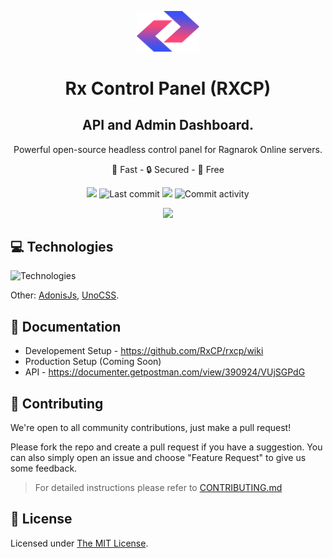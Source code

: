 <p align="center">
  <img src="./apps/admin/public/images/logo.png" width="100">
</p>
<h1 align="center">Rx Control Panel (RXCP)</h1>
<h2 align="center">API and Admin Dashboard.</h2>
<p align="center">Powerful open-source headless control panel for Ragnarok Online servers.</p>
<p align="center">🚀 Fast - 🔒 Secured - 💖 Free</p>

<p align="center">
  <img src="https://img.shields.io/github/workflow/status/RxCP/rxcp/CI?style=flat-square&logo=appveyor">
  <img src="https://img.shields.io/github/last-commit/RxCP/rxcp.svg?style=flat-square&logo=appveyor" alt="Last commit">
  <img src="https://img.shields.io/github/package-json/v/RXCP/rxcp?style=flat-square&logo=appveyor">
  <img src="https://img.shields.io/github/license/RxCP/rxcp?style=flat-square&logo=appveyor" alt="Commit activity">
</p>

<p align="center">
  <img src="https://i.ibb.co/ZM6bzCL/what-is-Rx-CP.png">
</p>

## 💻 Technologies

![Technologies](https://skillicons.dev/icons?i=redis,mysql,nodejs,typescript,html,css,astro,svelte)

Other: [AdonisJs](https://adonisjs.com/), [UnoCSS](https://github.com/unocss/unocss).

## 📘 Documentation
- Developement Setup - https://github.com/RxCP/rxcp/wiki
- Production Setup (Coming Soon)
- API - https://documenter.getpostman.com/view/390924/VUjSGPdG

## 👷‍ Contributing

We're open to all community contributions, just make a pull request!

Please fork the repo and create a pull request if you have a suggestion. You can also simply open an issue and choose "Feature Request" to give us some feedback.

> For detailed instructions please refer to [CONTRIBUTING.md](CONTRIBUTING.md)

## 📄 License

Licensed under [The MIT License](https://opensource.org/licenses/MIT).
